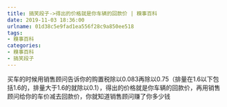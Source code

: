 ```yaml
---
title: 搞笑段子->得出的价格就是你车辆的回款价 | 糗事百科
date: 2019-11-03 18:36:00
urlname: 01d38c5e9fad1ea556f28c9a850ee518
tags: 
- 糗事百科
categories:
- 糗事百科
- 搞笑段子
---
```

买车的时候用销售顾问告诉你的购置税除以0.083再除以0.75（排量在1.6以下包括1.6的，排量大于1.6的就除以0.1），得出的价格就是你车辆的回款价，再用销售顾问给你的车价减去回款价，你就知道销售顾问赚了你多少钱


